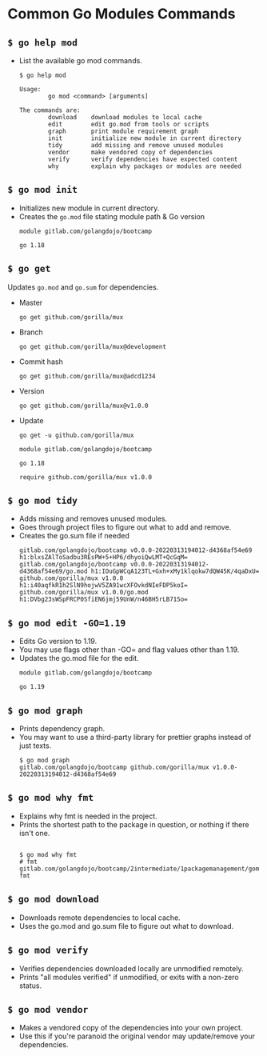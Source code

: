 # Common Go Modules Commands

## `$ go help mod`
- List the available go mod commands.
  ```
  $ go help mod
  
  Usage:
          go mod <command> [arguments]
  
  The commands are:
          download    download modules to local cache
          edit        edit go.mod from tools or scripts
          graph       print module requirement graph
          init        initialize new module in current directory
          tidy        add missing and remove unused modules
          vendor      make vendored copy of dependencies
          verify      verify dependencies have expected content
          why         explain why packages or modules are needed
  ```

## `$ go mod init`
- Initializes new module in current directory. 
- Creates the `go.mod` file stating module path & Go version
  ```
  module gitlab.com/golangdojo/bootcamp
    
  go 1.18
  ```


## `$ go get`
Updates `go.mod` and `go.sum` for dependencies. 

- Master 

  `go get github.com/gorilla/mux`
- Branch

  `go get github.com/gorilla/mux@development` 
- Commit hash

  `go get github.com/gorilla/mux@adcd1234` 
- Version

  `go get github.com/gorilla/mux@v1.0.0`
- Update

  `go get -u github.com/gorilla/mux`

  ```
  module gitlab.com/golangdojo/bootcamp
    
  go 1.18
    
  require github.com/gorilla/mux v1.0.0
  ```

## `$ go mod tidy`
- Adds missing and removes unused modules.
- Goes through project files to figure out what to add and remove.
- Creates the go.sum file if needed
  ```
  gitlab.com/golangdojo/bootcamp v0.0.0-20220313194012-d4368af54e69 h1:blxsZAlToSadbu3REsPW+5+HP6/dhyoiQwLMT+QcGqM=
  gitlab.com/golangdojo/bootcamp v0.0.0-20220313194012-d4368af54e69/go.mod h1:IOuGpWCqA123TL+Gxh+xMy1klqokw7dQW45K/4qaDxU=
  github.com/gorilla/mux v1.0.0 h1:i40aqfkR1h2SlN9hojwV5ZA91wcXFOvkdNIeFDP5koI=
  github.com/gorilla/mux v1.0.0/go.mod h1:DVbg23sWSpFRCP0SfiEN6jmj59UnW/n46BH5rLB71So=
  ```

## `$ go mod edit -GO=1.19`
- Edits Go version to 1.19.
- You may use flags other than -GO= and flag values other than 1.19.
- Updates the go.mod file for the edit.
  ```
  module gitlab.com/golangdojo/bootcamp
    
  go 1.19
  ```

## `$ go mod graph`
- Prints dependency graph.
- You may want to use a third-party library for prettier graphs instead of just texts.
  ```
  $ go mod graph
  gitlab.com/golangdojo/bootcamp github.com/gorilla/mux v1.0.0-20220313194012-d4368af54e69
  ```

## `$ go mod why fmt`
- Explains why fmt is needed in the project.
- Prints the shortest path to the package in question, or nothing if there isn't one.
  ```

  $ go mod why fmt
  # fmt
  gitlab.com/golangdojo/bootcamp/2intermediate/1packagemanagement/gomodcommands
  fmt

  ```

## `$ go mod download`
- Downloads remote dependencies to local cache.
- Uses the go.mod and go.sum file to figure out what to download.

## `$ go mod verify`
- Verifies dependencies downloaded locally are unmodified remotely.
- Prints "all modules verified" if unmodified, or exits with a non-zero status.

## `$ go mod vendor`
- Makes a vendored copy of the dependencies into your own project.
- Use this if you're paranoid the original vendor may update/remove your dependencies.
